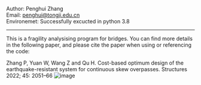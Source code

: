 Author: Penghui Zhang   
Email: penghui@tongji.edu.cn    
Environemet: Successfully excucted in python 3.8
______
This is a fragility analysising program for bridges. You can find more details in the following paper, and please cite the paper when using or referencing the code:

Zhang P, Yuan W, Wang Z and Qu H. Cost-based optimum design of the earthquake-resistant system for continuous skew overpasses. Structures 2022; 45: 2051–66
![image](https://github.com/Penghui0616/fragility-analysising-using-python/assets/42617930/732f7a1d-ab7f-4f04-8b7c-48088ddf7882)
